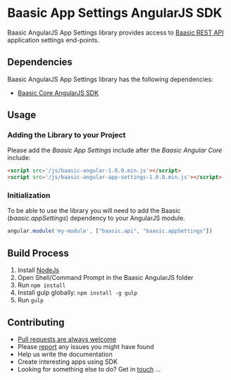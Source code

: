 # Baasic App Settings AngularJS SDK

Baasic AngularJS App Settings library provides access to [Baasic REST API](https://api.baasic.com/beta) application settings end-points.

## Dependencies

Baasic AngularJS App Settings library has the following dependencies:

* [Baasic Core AngularJS SDK](../../../baasic-sdk-angularjs-core)

## Usage

### Adding the Library to your Project

Please add the _Baasic App Settings_ include after the _Baasic Angular Core_ include:

```html
<script src='/js/baasic-angular-1.0.0.min.js'></script>
<script src='/js/baasic-angular-app-settings-1.0.0.min.js'></script>
```
### Initialization

To be able to use the library you will need to add the Baasic (_baasic.appSettings_) dependency to your AngularJS module.

```javascript
angular.module('my-module', ["baasic.api", "baasic.appSettings"])
```
## Build Process

1. Install [NodeJs](http://nodejs.org/download/)
2. Open Shell/Command Prompt in the Baasic AngularJS folder
3. Run `npm install`
4. Install gulp globally: `npm install -g gulp`
5. Run `gulp`

## Contributing

* [Pull requests are always welcome](../../../baasic-sdk-angularjs-app-settings/pulls)
* Please [report](../../../baasic-sdk-angularjs-app-settings/issues) any issues you might have found
* Help us write the documentation
* Create interesting apps using SDK
* Looking for something else to do? Get in <u>touch</u> ...
